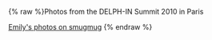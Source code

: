 {% raw %}Photos from the DELPH-IN Summit 2010 in Paris

[Emily's photos on
smugmug](http://erbonzo.smugmug.com/Other/DELPH-IN-Paris/12824437_XPf63#924969354_aLDVN)
<update date omitted for speed>{% endraw %}